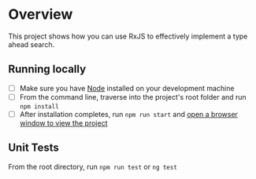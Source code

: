 # Overview

This project shows how you can use RxJS to effectively implement a type ahead search.

## Running locally

- [ ] Make sure you have [Node](https://nodejs.org/en/download) installed on your
development machine
- [ ] From the command line, traverse into the project's root folder and run `npm install`
- [ ] After installation completes, run `npm run start` and [open a browser window to view the
project](localhost:4200)

## Unit Tests

From the root directory, run `npm run test` or `ng test`